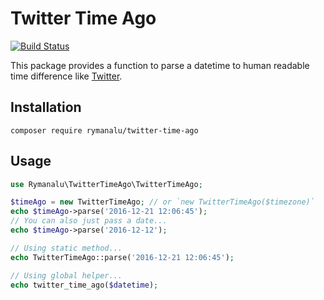 # Twitter Time Ago

[![Build Status](https://travis-ci.org/rymanalu/twitter-time-ago.svg?branch=master)](https://travis-ci.org/rymanalu/twitter-time-ago)

This package provides a function to parse a datetime to human readable time difference like [Twitter](https://twitter.com/).

## Installation
```
composer require rymanalu/twitter-time-ago
```

## Usage
```php
use Rymanalu\TwitterTimeAgo\TwitterTimeAgo;

$timeAgo = new TwitterTimeAgo; // or `new TwitterTimeAgo($timezone)`
echo $timeAgo->parse('2016-12-21 12:06:45');
// You can also just pass a date...
echo $timeAgo->parse('2016-12-12');

// Using static method...
echo TwitterTimeAgo::parse('2016-12-21 12:06:45');

// Using global helper...
echo twitter_time_ago($datetime);
```

